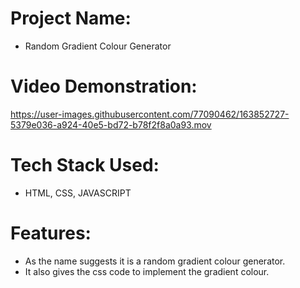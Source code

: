# Project Name:

- Random Gradient Colour Generator

# Video Demonstration:

https://user-images.githubusercontent.com/77090462/163852727-5379e036-a924-40e5-bd72-b78f2f8a0a93.mov

# Tech Stack Used:

- HTML, CSS, JAVASCRIPT

# Features:

- As the name suggests it is a random gradient colour generator.
- It also gives the css code to implement the gradient colour.
